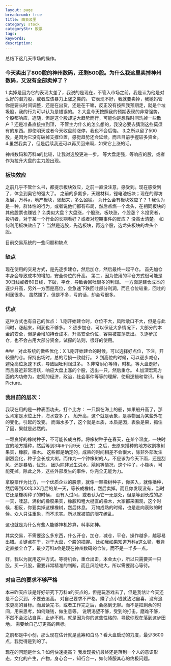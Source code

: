 ```yaml
---
layout: page
breadcrumb: true
title: 由表及里
category: stock
categoryStr: 股票
tags: 
keywords: 
description: 
---
```


总结下这几天市场的操作。

### 今天卖出了800股的神州数码，还剩500股。为什么我这里卖掉神州数码，又没有全部卖掉了？

1.卖掉是因为它的表现太差了，我说的是现在，不管入市场之前，我是认为他是对么好的潜力股，或者应该暴力上涨之类的。
它表现不好，我就要卖掉，我她妈管你是要长时间调整，还是在出货，还是在干嘛，反正没有按照我预期走，就是个垃圾股，我的行为可以认为是错误的。
2.大盘今天按照我的预期表现的非常强势，个股都响应，追随，但是这个股却逆大趋势而行，可能你是想靠时间洗掉一些散户？还是准备直接拉到顶，
不管主力什么的怎么想的，我没必要去猜测这些莫须有的东西。即使明天或者今天收盘前涨停，我也不会后悔。
3.之所以留了500股，是因为它没有破掉支撑位置，感觉趋势还会延续。而且目前手握较多资金。
4.虽然我卖了，但是后续我还可以再买回来啊，如果它上涨的话。

神州数码和万科a的比较，让我对选股更进一步。
等大盘走强，等响应的股，或者作为拉升大盘的主力股出现。


### 板块效应

之前几乎不管什么书，都提示板块效应，之前一直没注意，感受到。现在感受到了，体会到奥它的强大了。
之前的多氟多，天赐材料，锂电池板块；现在的廊坊发展，万科a，地产板块，涨起来，多么凶猛。
为什么会有板块效应了？
1.我认为是一种，群体性的行为，或者说他们都有布局，然后点燃一个龙头，在相同板块的其他股票也赚钱？
2.类似大盘？大盘涨，个股涨，板块涨，个股涨？
3.投资者，投机者，对于某一个行业的长期看好？或者对短期事件的反应？
没高太清楚。
如何利用板块效应了？
当然是选股，先选板块，再选个股，选龙头板块的龙头个股。


目前交易系统的一些问题和缺点
### 缺点
现在使用的交易方式，是先逐步建仓，然后加仓，然后最终一起平仓。
首先加仓本身会导致成本的增加，安全价位的升高。
第二，因为使用的平仓方式很可能是30日线或者60日线，下破，平仓，导致会回吐很多的利润。
一方面是建仓成本的逐步升高，另外一方面是高位，会急速下跌回吐部分利润，而且仓位较重，回吐的利润很多。
虽然赚了，但是不多，亏的话，却会亏很多。

### 优点
这种方式也有自己的优点：
1.刚开始建仓时，仓位不大，风险敞口不大，但是与此同时，涨起来，利润也不够多。
2.逐步加仓，可以保证大多情况下，大部分的本金的安全，但是会增加持仓成本，升高安全价位，容易被震荡洗出。
3.逐步加仓，也不会占用大部分资金。试探的法则，很好的使用。



###　对此系统的做些优化：X
1.刚开始建仓的时候，可以选择好点位，下注，开较重的仓。保持出场时，总的亏损一致就行。
2.到高位的时候，可以逐步减仓，避免高位急速下跌，导致回吐利润过多。
3.非常耐心等待，时机，等大盘走好，而且最近非常活跃，响应大盘上涨的个股，选出一只，然后重仓。
4.加深宏观方面的内功修为，宏观的经济，政治，社会事件等等的理解，使用逻辑和常识。Big Picture。

### 我目前的层次：
我现在用的是一种表面功夫，打个比方：
一只飘在海上的船，如果船升高了，那么肯定是水位上升，海水变多了。
船升高，这个就是表象，是事物因为某些外在的变化，引起的改变。
而海水多了，这个就是本质，本质是因，表象是果，抓住了因，果就是必然的。

一颗良好的橡树种子，不可能长成白桦。将橡树种子在春天，在某个温度，一块时宜的地方播种，然后等到3年6个月9天（比方）之后，去原来播种的地方收割橡树果实，橡胶，橡木。
这些都是确定的，成熟的时间相差不会很大，除非外部发生剧烈变化，种子会长成大树。而作为一个钟橡树的人，不应该为今天下雨，还是刮风，还是暴晒，忧愁。
因为除非发生洪水，飓风等情况，这个种子，小橡树，可能死掉。除此之外，这些外部发生的事件，你完全无能为力。

拿股票作为比方，一个优质企业的股票，就像一颗橡树种子，你买入，就像播种，然后等到XX年XX月后的某一天，等长成橡树，然后卖掉。而且你发现没有，当时它还是橡树种子的时候，
没有人过问，或者认为它一无是处，但是等到长成的那一天，哇瑟，满树的橡胶果实，橡胶和粗大梃直的橡木，大家都来围观，这个时候，相反，你要卖掉这棵橡树，然后休息。
万物成熟的时候，也是走向衰败的时候。众人只注重象，而不求实。所以就被搞的眼花缭乱。

这也就是为什么有些人能够神机妙算，料事如神。



其实交易，不需要这么多东西，什么开仓，加仓，减仓，平仓。操作越多，越容易出错。关键点在于，对于大盘，个股的把握。
比如我如果知道万科a这么猛，我肯定直接全仓了，最少万科a会是现在神州数码的仓位，而不是一半多一点。

好，我以为就用这种方式。等待机会，重仓出击，本金太小，所以只需要买一只股。买一只股，需要非常精准的判断，而且风险较大，所以需要耐心等待。

### 对自己的要求不够严格
本来昨天应该是好好研究下万科a的买点的，但是玩游戏去了，但是我估计今天还是不会买到，不要去追高。
对自己要求不严格，赚了点小钱就沾沾自喜，没有追求更高的目标。而且读完书，或者工作完之后，会感到无聊。而不是把剩余的时间，用来思考，如何赚钱，做生意等。
说明渴望不够，受到的打击，磨难不够，不然不会沾沾自喜，止步不前。就是因为你的这些性格的，导致你现在落到这步田地。
需要给自己订更高的目标。


之前都是中小创，那么现在估计就是蓝筹和白马？看大盘启动的力度，最少3600点，我觉得是到的了。

现在的问题是什么？如何快速提高？
我发现投机最终还是落到一个人的意识形态，文化的产生，产物，身心合一，知行合一，如何降服其心的终极问题。





